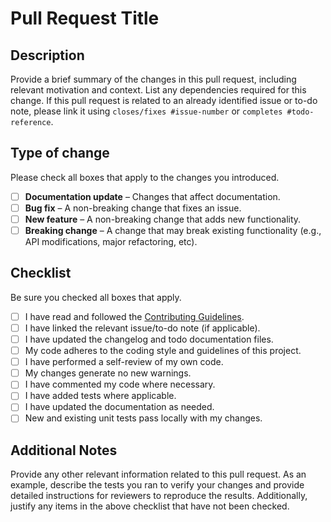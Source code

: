 # Pull Request Title

## Description

Provide a brief summary of the changes in this pull request, including relevant
motivation and context. List any dependencies required for this change. If this
pull request is related to an already identified issue or to-do note, please
link it using `closes/fixes #issue-number` or `completes #todo-reference`.

## Type of change

Please check all boxes that apply to the changes you introduced.

- [ ] **Documentation update** – Changes that affect documentation.
- [ ] **Bug fix** – A non-breaking change that fixes an issue.
- [ ] **New feature** – A non-breaking change that adds new functionality.
- [ ] **Breaking change** – A change that may break existing functionality
      (e.g., API modifications, major refactoring, etc).

## Checklist

Be sure you checked all boxes that apply.

- [ ] I have read and followed the [Contributing Guidelines](./contributing.md).
- [ ] I have linked the relevant issue/to-do note (if applicable).
- [ ] I have updated the changelog and todo documentation files.
- [ ] My code adheres to the coding style and guidelines of this project.
- [ ] I have performed a self-review of my own code.
- [ ] My changes generate no new warnings.
- [ ] I have commented my code where necessary.
- [ ] I have added tests where applicable.
- [ ] I have updated the documentation as needed.
- [ ] New and existing unit tests pass locally with my changes.

## Additional Notes

Provide any other relevant information related to this pull request. As an
example, describe the tests you ran to verify your changes and provide detailed
instructions for reviewers to reproduce the results. Additionally, justify any
items in the above checklist that have not been checked.
